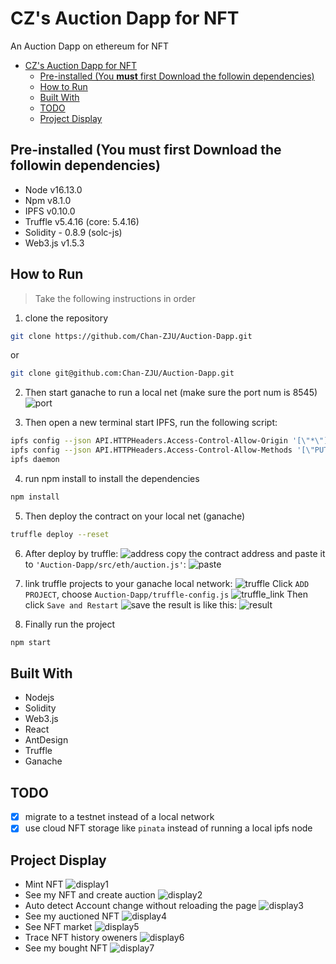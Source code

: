 # CZ's Auction Dapp for NFT
An Auction Dapp on ethereum for NFT

- [CZ's Auction Dapp for NFT](#czs-auction-dapp-for-nft)
  - [Pre-installed (You **must** first Download the followin dependencies)](#pre-installed-you-must-first-download-the-followin-dependencies)
  - [How to Run](#how-to-run)
  - [Built With](#built-with)
  - [TODO](#todo)
  - [Project Display](#project-display)

## Pre-installed (You **must** first Download the followin dependencies)
- Node v16.13.0
- Npm v8.1.0
- IPFS v0.10.0
- Truffle v5.4.16 (core: 5.4.16)
- Solidity - 0.8.9 (solc-js)
- Web3.js v1.5.3

## How to Run
> Take the following instructions in order
1. clone the repository
```bash
git clone https://github.com/Chan-ZJU/Auction-Dapp.git
```
or
```bash
git clone git@github.com:Chan-ZJU/Auction-Dapp.git
```

2. Then start ganache to run a local net (make sure the port num is 8545)
![port](imgs/ganache_port.jpg)

3. Then open a new terminal start IPFS, run the following script:
```bash
ipfs config --json API.HTTPHeaders.Access-Control-Allow-Origin '[\"*\"]'
ipfs config --json API.HTTPHeaders.Access-Control-Allow-Methods '[\"PUT\", \"GET\", \"POST\"]'
ipfs daemon
```
4. run npm install to install the dependencies
```bash
npm install
```

5. Then deploy the contract on your local net (ganache)
```bash
truffle deploy --reset
```

6. After deploy by truffle:
![address](imgs/deploy_address.png)
copy the contract address and paste it to `'Auction-Dapp/src/eth/auction.js'`:
![paste](imgs/paste.jpg)

7. link truffle projects to your ganache local network:
![truffle](imgs/truffle.jpg)
Click `ADD PROJECT`, choose `Auction-Dapp/truffle-config.js`
![truffle_link](imgs/truffle_link.jpg)
Then click `Save and Restart`
![save](imgs/save.jpg)
the result is like this:
![result](imgs/result.jpg)

8. Finally run the project
```bash
npm start
```

## Built With
- Nodejs
- Solidity
- Web3.js
- React
- AntDesign
- Truffle
- Ganache

## TODO
- [x] migrate to a testnet instead of a local network
- [x] use cloud NFT storage like `pinata` instead of running a local ipfs node
  
## Project Display
- Mint NFT 
![display1](imgs/display1.jpg)
- See my NFT and create auction
![display2](imgs/display2.jpg)
- Auto detect Account change without reloading the page
![display3](imgs/display3.jpg)
- See my auctioned NFT
![display4](imgs/display4.jpg)
- See NFT market
![display5](imgs/display5.jpg)
- Trace NFT history oweners
![display6](imgs/display6.jpg)
- See my bought NFT
![display7](imgs/display7.jpg)

